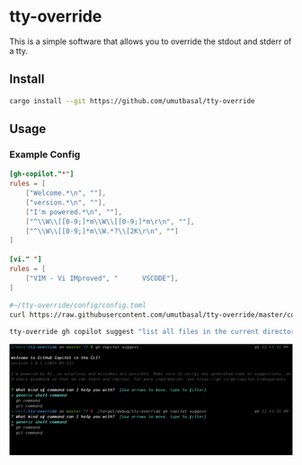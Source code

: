 # tty-override

This is a simple software that allows you to override the stdout and stderr of a tty.

## Install

```sh
cargo install --git https://github.com/umutbasal/tty-override
```

## Usage
### Example Config
```toml
[gh-copilot."*"]
rules = [
	["Welcome.*\n", ""],
	["version.*\n", ""],
	["I'm powered.*\n", ""],
	["^\\W\\[[0-9;]*m\\W\\[[0-9;]*m\r\n", ""],
	["^\\W\\[[0-9;]*m\\W.*?\\[2K\r\n", ""]
]

[vi." "]
rules = [
	["VIM - Vi IMproved", "      VSCODE"],
]
```

```sh
#~/tty-override/config/config.toml
curl https://raw.githubusercontent.com/umutbasal/tty-override/master/config/config.toml -o ~/.config/tty-override/config.toml
```

```sh
tty-override gh copilot suggest "list all files in the current directory"
```

![Output](image.png)

